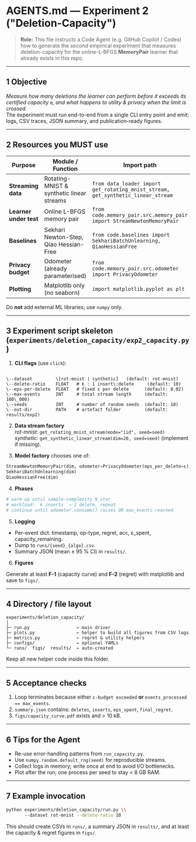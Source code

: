 # AGENTS.md — Experiment 2 ("Deletion-Capacity")

> **Role:** This file instructs a Code Agent (e.g. GitHub Copilot / Codex) how to generate the *second* empirical experiment that measures deletion-capacity for the online-L-BFGS **MemoryPair** learner that already exists in this repo.

---

## 1  Objective

*Measure how many deletions the learner can perform before it exceeds its certified capacity `m`, and what happens to utility & privacy when the limit is crossed.*  
The experiment must run end-to-end from a single CLI entry point and emit: logs, CSV traces, JSON summary, and publication-ready figures.

---

## 2  Resources you MUST use

| Purpose | Module / Function | Import path |
|---------|------------------|-------------|
| **Streaming data** | Rotating-MNIST & synthetic linear streams | `from data_loader import get_rotating_mnist_stream, get_synthetic_linear_stream` |
| **Learner under test** | Online L-BFGS memory pair | `from code.memory_pair.src.memory_pair import StreamNewtonMemoryPair` |
| **Baselines** | Sekhari Newton-Step, Qiao Hessian-Free | `from code.baselines import SekhariBatchUnlearning, QiaoHessianFree` |
| **Privacy budget** | Odometer (already parameterised) | `from code.memory_pair.src.odometer import PrivacyOdometer` |
| **Plotting** | Matplotlib only (no seaborn) | `import matplotlib.pyplot as plt` |

Do **not** add external ML libraries; use `numpy` only.

---

## 3  Experiment script skeleton (`experiments/deletion_capacity/exp2_capacity.py`)

1. **CLI flags** (use `click`):

```

\--dataset         \[rot-mnist | synthetic]   (default: rot-mnist)
\--delete-ratio    FLOAT   # k : 1 insert\:delete     (default: 10)
\--eps-per-delete  FLOAT   # fixed ε per delete      (default: 0.02)
\--max-events      INT     # total stream length     (default: 100\_000)
\--seeds           INT     # number of random seeds  (default: 10)
\--out-dir         PATH    # artefact folder         (default: results/exp2)

````

2. **Data stream factory**  
*rot-mnist*: `get_rotating_mnist_stream(mode="iid", seed=seed)`  
*synthetic*: `get_synthetic_linear_stream(dim=20, seed=seed)` (implement if missing).

3. **Model factory** chooses one of:

```python
StreamNewtonMemoryPair(dim, odometer=PrivacyOdometer(eps_per_delete=ε))
SekhariBatchUnlearning(dim)
QiaoHessianFree(dim)
````

4. **Phases**

```python
# warm-up until sample-complexity N_star 
# workload:  k inserts  → 1 delete, repeat
# continue until odometer.consume() raises OR max_events reached
```

5. **Logging**

* Per-event dict: timestamp, op-type, regret, acc, ε\_spent, capacity\_remaining.
* Dump to `runs/{seed}_{algo}.csv`.
* Summary JSON (mean ± 95 % CI) in `results/`.

6. **Figures**

Generate at least **F-1** (capacity curve) and **F-2** (regret) with matplotlib and save to `figs/`.

---

## 4  Directory / file layout

```
experiments/deletion_capacity/
│
├─ run.py                  ← main driver
├─ plots.py                ← helper to build all figures from CSV logs
├─ metrics.py              ← regret & utility helpers
├─ configs/                ← optional YAMLs
└─ runs/  figs/  results/  ← auto-created
```

Keep all new helper code inside this folder.

---

## 5  Acceptance checks

1. Loop terminates because either `ε-budget exceeded` **or** `events_processed == max_events`.
2. `summary.json` contains: `deletes`, `inserts`, `eps_spent`, `final_regret`.
3. `figs/capacity_curve.pdf` exists and > 10 kB.

---

## 6  Tips for the Agent

* Re-use error-handling patterns from `run_capacity.py`.
* Use `numpy.random.default_rng(seed)` for reproducible streams.
* Collect logs in memory; write once at end to avoid I/O bottlenecks.
* Plot after the run; one process per seed to stay < 8 GB RAM.

---

## 7  Example invocation

```bash
python experiments/deletion_capacity/run.py \\
       --dataset rot-mnist --delete-ratio 10
```

This should create CSVs in `runs/`, a summary JSON in `results/`, and at least the capacity & regret figures in `figs/`.